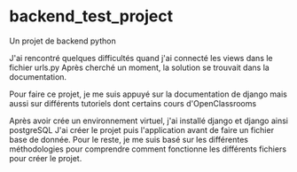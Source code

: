 # backend_test_project

Un projet de backend python

J'ai rencontré quelques difficultés quand j'ai connecté les views dans le fichier urls.py
Après cherché un moment, la solution se trouvait dans la documentation.

Pour faire ce projet, je me suis appuyé sur la documentation de django mais aussi sur différents tutoriels dont certains cours d'OpenClassrooms

Après avoir crée un environnement virtuel, j'ai installé django et django ainsi postgreSQL
J'ai créer le projet puis l'application avant de faire un fichier base de donnée.
Pour le reste, je me suis basé sur les différentes méthodologies pour comprendre comment fonctionne les différents fichiers pour créer le projet.
